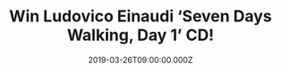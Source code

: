 ---
campaign-uuid: "c-4a91f839-1ad6-4d44-95de-9f5403a0a29f"
type: "Preview"
category: "Music"
date: "2019-03-26T09:00:00.000Z"
end-date: "2019-04-26T23:59:00.000Z"
disable-form: false
is_promoted: false
has_entry_page: true
title: "Win Ludovico Einaudi ‘Seven Days Walking, Day 1’ CD!"
competition-description: "<p>‘Seven Days Walking’: seven bodies of music to be released\
  \ over seven consecutive months. The first, ‘Seven Days Walking: Day One’, which\
  \ interweaves piano and strings in his unmistakable style, is Einaudi’s 14th studio\
  \ album.’Seven Days Walking: Day Two’ follows a month later. Each ‘day’ is then\
  \ released, digitally, a month apart, leading up to ‘Day Seven’ which will be released\
  \ in the autumn in a box-set of the complete Seven Days. We have on our hands a\
  \ copy of Ludovico’s masterpiece to one lucky member.</p>\n<p>Ludovico never disappoints.\
  \ Pure tranquility to your ears. Click below for a chance to win.</p>\n"
hero-header: "Win Ludovico Einaudi ‘Seven Days Walking, Day 1’ CD!"
terms-confirmation: "N/A"
banner-img: "https://assets.expresslyapp.com/asset-2498c1a9-4d85-4bcd-8a68-31d06534b95d.jpg"
logo-left-href: "http://club.expressly.io"
logo-left-image: "https://assets.expresslyapp.com/asset-52c2adaf-ed91-4afe-9d39-9295fa74721e.jpg"
logo-left-title: "ExpresslyClub"
bg-image-hero: "https://assets.expresslyapp.com/asset-f079f29f-ccec-429c-ad7a-7ff39045804f.jpg"
bg-image-first: "https://assets.expresslyapp.com/asset-32644a8c-d666-42cb-8286-ea379b74ee88.jpg"
section1-content: "<p>‘Seven Days Walking’: seven bodies of music to be released over\
  \ seven consecutive months. Inspiration for the entire project derived from walks\
  \ that Einaudi would take through the mountains in winter. He explains, \"In January\
  \ last year I often went for long walks in the mountains, always following more\
  \ or less the same trail. It snowed heavily, and my thoughts roamed free inside\
  \ the storm, where all shapes, stripped bare by the cold, lost their contours and\
  \ colours. Perhaps that feeling of extreme essence was the origin of this album.”\
  </p>\n<p>The first album focuses on several main themes, which then recur in different\
  \ forms on the following albums, seven variations following the same imaginary itinerary.\
  \ Or the same itinerary, retraced at seven different times.</p>\n<p>Enter the form\
  \ below for a chance to win Ludovico Einaudi’s work of art now.</p>\n"
entry-title: "Win Ludovico Einaudi ‘Seven Days Walking, Day 1’ CD!"
entry-content: "<p>Enter the draw to win Ludovico Enaudi ‘Seven Days Walking, Day\
  \ 1’ CD by entering below before 23:59 on 26th of April 2019.\n\_</p>\n"
has-winner: false
prize-description: "Ludovico Einaudi ‘Seven Days Walking, Day 1’ CD"
special-conditions: "Multiple entries are allowed up to one every day.\r\nThis competition\
  \ is also available on: https://aaa.nme.com/competitions/\r\nludovico-einaudi-seven-days-walking-cd"
country-restrictions:
- "GB"
---
